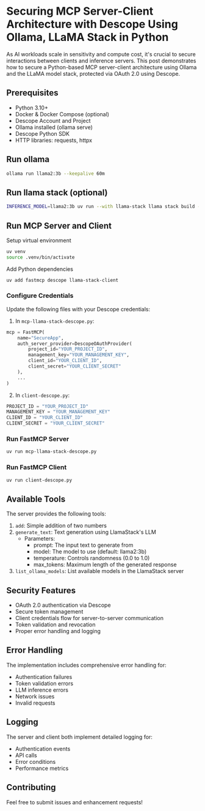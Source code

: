 # Securing MCP Server-Client Architecture with Descope Using Ollama, LLaMA Stack in Python

As AI workloads scale in sensitivity and compute cost, it's crucial to secure interactions between clients and inference servers. This post demonstrates how to secure a Python-based MCP server-client architecture using Ollama and the LLaMA model stack, protected via OAuth 2.0 using Descope.

## Prerequisites

- Python 3.10+
- Docker & Docker Compose (optional)
- Descope Account and Project
- Ollama installed (ollama serve)
- Descope Python SDK
- HTTP libraries: requests, httpx

## Run ollama

```bash
ollama run llama2:3b --keepalive 60m
```

## Run llama stack (optional)

```bash
INFERENCE_MODEL=llama2:3b uv run --with llama-stack llama stack build --template ollama --image-type venv --run
```

## Run MCP Server and Client

Setup virtual environment

```bash
uv venv
source .venv/bin/activate
```

Add Python dependencies

```bash
uv add fastmcp descope llama-stack-client
```

### Configure Credentials

Update the following files with your Descope credentials:

1. In `mcp-llama-stack-descope.py`:

```python
mcp = FastMCP(
    name="SecureApp",
    auth_server_provider=DescopeOAuthProvider(
        project_id="YOUR_PROJECT_ID",
        management_key="YOUR_MANAGEMENT_KEY",
        client_id="YOUR_CLIENT_ID",
        client_secret="YOUR_CLIENT_SECRET"
    ),
    ...
)
```

2. In `client-descope.py`:

```python
PROJECT_ID = "YOUR_PROJECT_ID"
MANAGEMENT_KEY = "YOUR_MANAGEMENT_KEY"
CLIENT_ID = "YOUR_CLIENT_ID"
CLIENT_SECRET = "YOUR_CLIENT_SECRET"
```

### Run FastMCP Server

```bash
uv run mcp-llama-stack-descope.py
```

### Run FastMCP Client

```bash
uv run client-descope.py
```

## Available Tools

The server provides the following tools:

1. `add`: Simple addition of two numbers
2. `generate_text`: Text generation using LlamaStack's LLM
   - Parameters:
     - prompt: The input text to generate from
     - model: The model to use (default: llama2:3b)
     - temperature: Controls randomness (0.0 to 1.0)
     - max_tokens: Maximum length of the generated response
3. `list_ollama_models`: List available models in the LlamaStack server

## Security Features

- OAuth 2.0 authentication via Descope
- Secure token management
- Client credentials flow for server-to-server communication
- Token validation and revocation
- Proper error handling and logging

## Error Handling

The implementation includes comprehensive error handling for:

- Authentication failures
- Token validation errors
- LLM inference errors
- Network issues
- Invalid requests

## Logging

The server and client both implement detailed logging for:

- Authentication events
- API calls
- Error conditions
- Performance metrics

## Contributing

Feel free to submit issues and enhancement requests!
